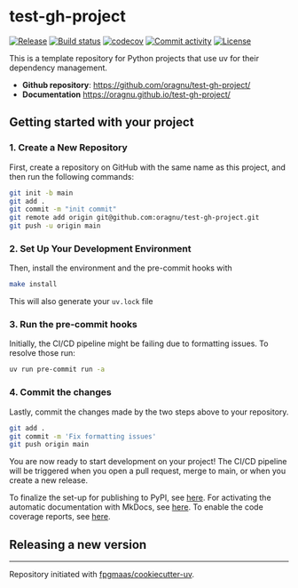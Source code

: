 # test-gh-project

[![Release](https://img.shields.io/github/v/release/oragnu/test-gh-project)](https://img.shields.io/github/v/release/oragnu/test-gh-project)
[![Build status](https://img.shields.io/github/actions/workflow/status/oragnu/test-gh-project/main.yml?branch=main)](https://github.com/oragnu/test-gh-project/actions/workflows/main.yml?query=branch%3Amain)
[![codecov](https://codecov.io/gh/oragnu/test-gh-project/branch/main/graph/badge.svg)](https://codecov.io/gh/oragnu/test-gh-project)
[![Commit activity](https://img.shields.io/github/commit-activity/m/oragnu/test-gh-project)](https://img.shields.io/github/commit-activity/m/oragnu/test-gh-project)
[![License](https://img.shields.io/github/license/oragnu/test-gh-project)](https://img.shields.io/github/license/oragnu/test-gh-project)

This is a template repository for Python projects that use uv for their dependency management.

- **Github repository**: <https://github.com/oragnu/test-gh-project/>
- **Documentation** <https://oragnu.github.io/test-gh-project/>

## Getting started with your project

### 1. Create a New Repository

First, create a repository on GitHub with the same name as this project, and then run the following commands:

```bash
git init -b main
git add .
git commit -m "init commit"
git remote add origin git@github.com:oragnu/test-gh-project.git
git push -u origin main
```

### 2. Set Up Your Development Environment

Then, install the environment and the pre-commit hooks with

```bash
make install
```

This will also generate your `uv.lock` file

### 3. Run the pre-commit hooks

Initially, the CI/CD pipeline might be failing due to formatting issues. To resolve those run:

```bash
uv run pre-commit run -a
```

### 4. Commit the changes

Lastly, commit the changes made by the two steps above to your repository.

```bash
git add .
git commit -m 'Fix formatting issues'
git push origin main
```

You are now ready to start development on your project!
The CI/CD pipeline will be triggered when you open a pull request, merge to main, or when you create a new release.

To finalize the set-up for publishing to PyPI, see [here](https://fpgmaas.github.io/cookiecutter-uv/features/publishing/#set-up-for-pypi).
For activating the automatic documentation with MkDocs, see [here](https://fpgmaas.github.io/cookiecutter-uv/features/mkdocs/#enabling-the-documentation-on-github).
To enable the code coverage reports, see [here](https://fpgmaas.github.io/cookiecutter-uv/features/codecov/).

## Releasing a new version

---

Repository initiated with [fpgmaas/cookiecutter-uv](https://github.com/fpgmaas/cookiecutter-uv).
